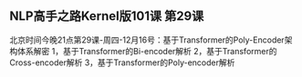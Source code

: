 ## NLP高手之路Kernel版101课 第29课

北京时间今晚21点第29课-周四-12月16号：基于Transformer的Poly-Encoder架构体系解密
1，基于Transformer的Bi-encoder解析
2，基于Transformer的Cross-encoder解析
3，基于Transformer的Poly-encoder解析
